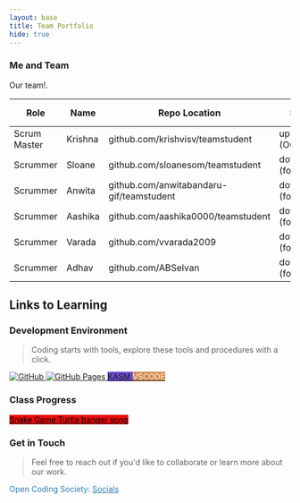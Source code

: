```yaml
---
layout: base
title: Team Portfolio
hide: true
---
```

<style>


</style>


### Me and Team

Our team!.

| Role         | Name     | Repo Location                       | Stream                | Repo Name |
|--------------|----------|-------------------------------------|-----------------------|-----------|
| Scrum Master | Krishna     | github.com/krishvisv/teamstudent           | upstream (OCS fork)   | student   |
| Scrummer     | Sloane    | github.com/sloanesom/teamstudent            | downstream (fork)     | student   |
| Scrummer     | Anwita | github.com/anwitabandaru-gif/teamstudent        | downstream (fork)     | student   |
| Scrummer     | Aashika    | github.com/aashika0000/teamstudent           | downstream (fork)     | student   |
| Scrummer     | Varada | github.com/vvarada2009 | downstream (fork) | student|
| Scrummer     | Adhav | github.com/ABSelvan | downstream (fork) | student |

## Links to Learning

### Development Environment

> Coding starts with tools, explore these tools and procedures with a click.

<a href="https://github.com/Open-Coding-Society/student">
    <img src="https://img.shields.io/badge/GitHub-181717?logo=github&logoColor=white" alt="GitHub">
</a>
<a href="https://open-coding-society.github.io/student">
    <img src="https://img.shields.io/badge/GitHub%20Pages-327FC7?logo=github&logoColor=white" alt="GitHub Pages">
</a>
<a href="https://kasm.opencodingsociety.com/" class="button small" style="background-color: #6b4bd3ff">
    KASM
</a>
<a href="https://vscode.dev/" class="button small" style="background-color: #d38a4bff">
    <span style="color: #FFFFFF">VSCODE</span>
</a>

<br>

### Class Progress

<a href="{{site.baseurl}}/snake" class="button small" style="background-color: #e60a0aff">
    <span style="color: #000000">Snake Game</span>
</a>
<a href="{{site.baseurl}}/turtle" class="button small" style="background-color: #e60a0aff">
    <span style="color: #000000">Turtle</span>
</a>
<a href="https://youtu.be/iQK6yNVGyas?si=rigYxShiq5LyGIUi" class="button small" style="background-color: #e60a0aff">
    <span style="color: #000000">banger song</span>
</a>
<br>

<!-- Contact Section -->
### Get in Touch

> Feel free to reach out if you'd like to collaborate or learn more about our work.

<p style="color: #2A7DB1;">Open Coding Society: <a href="https://opencodingsociety.com" style="color: #2A7DB1; text-decoration: underline;">Socials</a></p>
